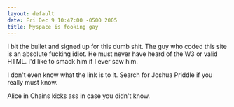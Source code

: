 ```yaml
---
layout: default
date: Fri Dec 9 10:47:00 -0500 2005
title: Myspace is fooking gay
---
```


I bit the bullet and signed up for this dumb shit.  The guy who coded this
site is an absolute fucking idiot.  He must never have heard of the W3 or
valid HTML.  I'd like to smack him if I ever saw him.

I don't even know what the link is to it.  Search for Joshua Priddle if you
really must know.

Alice in Chains kicks ass in case you didn't know.
